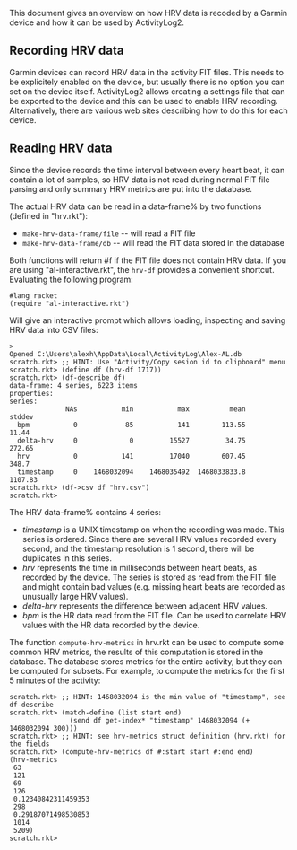This document gives an overview on how HRV data is recoded by a Garmin device
and how it can be used by ActivityLog2.

## Recording HRV data

Garmin devices can record HRV data in the activity FIT files.  This needs to
be explicitely enabled on the device, but usually there is no option you can
set on the device itself.  ActivityLog2 allows creating a settings file that
can be exported to the device and this can be used to enable HRV recording.
Alternatively, there are various web sites describing how to do this for each
device.

## Reading HRV data

Since the device records the time interval between every heart beat, it can
contain a lot of samples, so HRV data is not read during normal FIT file
parsing and only summary HRV metrics are put into the database.

The actual HRV data can be read in a data-frame% by two functions (defined in
"hrv.rkt"):

* `make-hrv-data-frame/file` -- will read a FIT file
* `make-hrv-data-frame/db` -- will read the FIT data stored in the database

Both functions will return #f if the FIT file does not contain HRV data.  If
you are using "al-interactive.rkt", the `hrv-df` provides a convenient
shortcut.  Evaluating the following program:

    #lang racket
    (require "al-interactive.rkt")
    
Will give an interactive prompt which allows loading, inspecting and saving
HRV data into CSV files:

    > 
    Opened C:\Users\alexh\AppData\Local\ActivityLog\Alex-AL.db
    scratch.rkt> ;; HINT: Use "Activity/Copy sesion id to clipboard" menu
    scratch.rkt> (define df (hrv-df 1717))
    scratch.rkt> (df-describe df)
    data-frame: 4 series, 6223 items
    properties:
    series:
                  NAs           min           max          mean        stddev
      bpm           0            85           141        113.55         11.44
      delta-hrv     0             0         15527         34.75        272.65
      hrv           0           141         17040        607.45         348.7
      timestamp     0    1468032094    1468035492  1468033833.8       1107.83
    scratch.rkt> (df->csv df "hrv.csv")
    scratch.rkt> 

The HRV data-frame% contains 4 series:

* *timestamp* is a UNIX timestamp on when the recording was made.  This series
  is ordered. Since there are several HRV values recorded every second, and
  the timestamp resolution is 1 second, there will be duplicates in this
  series.
* *hrv* represents the time in milliseconds between heart beats, as recorded
  by the device.  The series is stored as read from the FIT file and might
  contain bad values (e.g. missing heart beats are recorded as unusually large
  HRV values).
* *delta-hrv* represents the difference between adjacent HRV values.
* *bpm* is the HR data read from the FIT file.  Can be used to correlate HRV
  values with the HR data recorded by the device.

The function `compute-hrv-metrics` in hrv.rkt can be used to compute some
common HRV metrics, the results of this computation is stored in the database.
The database stores metrics for the entire activity, but they can be computed
for subsets.  For example, to compute the metrics for the first 5 minutes of
the activity:

    scratch.rkt> ;; HINT: 1468032094 is the min value of "timestamp", see df-describe
    scratch.rkt> (match-define (list start end) 
                   (send df get-index* "timestamp" 1468032094 (+ 1468032094 300)))
    scratch.rkt> ;; HINT: see hrv-metrics struct definition (hrv.rkt) for the fields
    scratch.rkt> (compute-hrv-metrics df #:start start #:end end)
    (hrv-metrics
     63
     121
     69
     126
     0.12340842311459353
     298
     0.29187071498530853
     1014
     5209)
    scratch.rkt> 
